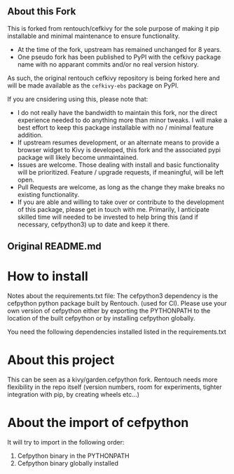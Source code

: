 
About this Fork
---------------
This is forked from rentouch/cefkivy for the sole purpose of making it pip 
installable and minimal maintenance to ensure functionality. 

  - At the time of the fork, upstream has remained unchanged 
  for 8 years. 
  - One pseudo fork has been published to PyPI with the cefkivy 
  package name with no apparant commits and/or no real version history.

As such, the original rentouch cefkivy repository is being forked here and 
will be made available as the `cefkivy-ebs` package on PyPI. 

If you are cnsidering using this, please note that: 

  - I do not really have the bandwidth to maintain this fork, nor the 
  direct experience needed to do anything more than minor tweaks. I will 
  make a best effort to keep this package installable with no / minimal 
  feature addition.
  - If upstream resumes development, or an alternate means to provide a 
  browser widget to Kivy is developed, this fork and the associated pypi 
  package will likely become unmaintained.
  - Issues are welcome. Those dealing with install and basic functionality 
  will be prioritized. Feature / upgrade requests, if meaningful, will be 
  left open.
  - Pull Requests are welcome, as long as the change they make breaks no 
  existing functionality.
  - If you are able and willing to take over or contribute to the development 
  of this package, please get in touch with me. Primarily, I anticipate 
  skilled time will needed to be invested to help bring this (and if 
  necessary, cefpython3) up to date and keep it there. 


Original README.md 
------------------


How to install
==============
Notes about the requirements.txt file:
The cefpython3 dependency is the cefpython python package built by Rentouch.
(used for CI). Please use your own version of cefpython either by
exporting the PYTHONPATH to the location of the built cefpython or by installing
cefpython globally.

You need the following dependencies installed listed in the requirements.txt


About this project
==================
This can be seen as a kivy/garden.cefpython fork. Rentouch needs more
flexibility in the repo itself (version numbers, room for experiments,
tighter integration with pip, by creating wheels etc...)


About the import of cefpython
=============================
It will try to import in the following order:
1. Cefpython binary in the PYTHONPATH
2. Cefpython binary globally installed
